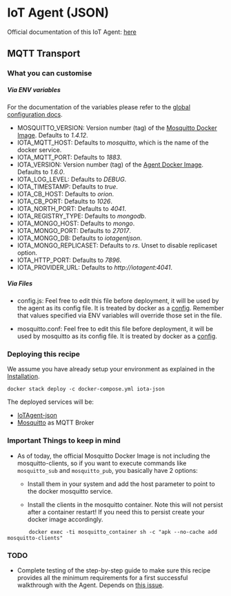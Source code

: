 # IoT Agent (JSON)

Official documentation of this IoT Agent: [here](http://fiware-iotagent-json.readthedocs.io/en/latest/index.html)

## MQTT Transport

### What you can customise

##### Via ENV variables

For the documentation of the variables please refer to the
[global configuration docs](https://github.com/telefonicaid/iotagent-node-lib/blob/master/doc/installationguide.md).

- MOSQUITTO_VERSION: Version number (tag) of the
  [Mosquitto Docker Image](https://hub.docker.com/\_/eclipse-mosquitto/).
  Defaults to *1.4.12*.
- IOTA_MQTT_HOST: Defaults to *mosquitto*, which is the name of the docker
  service.
- IOTA_MQTT_PORT: Defaults to *1883*.
- IOTA_VERSION: Version number (tag) of the
  [Agent Docker Image](https://hub.docker.com/r/telefonicaiot/iotagent-json/~/dockerfile/).
  Defaults to *1.6.0*.
- IOTA_LOG_LEVEL: Defaults to *DEBUG*.
- IOTA_TIMESTAMP: Defaults to *true*.
- IOTA_CB_HOST: Defaults to *orion*.
- IOTA_CB_PORT: Defaults to *1026*.
- IOTA_NORTH_PORT: Defaults to *4041*.
- IOTA_REGISTRY_TYPE: Defaults to *mongodb*.
- IOTA_MONGO_HOST: Defaults to *mongo*.
- IOTA_MONGO_PORT: Defaults to *27017*.
- IOTA_MONGO_DB: Defaults to *iotagentjson*.
- IOTA_MONGO_REPLICASET: Defaults to *rs*. Unset to disable replicaset option.
- IOTA_HTTP_PORT: Defaults to *7896*.
- IOTA_PROVIDER_URL: Defaults to *http://iotagent:4041*.

##### Via Files
- config.js: Feel free to edit this file before deployment, it will be used by
  the agent as its config file. It is treated by docker as a [config](https://docs.docker.com/compose/compose-file/#configs). Remember that values specified via ENV variables will override those set in the file.

- mosquitto.conf: Feel free to edit this file before deployment, it will be used by mosquitto as its config file. It is treated by docker as a [config](https://docs.docker.com/compose/compose-file/#configs).

### Deploying this recipe

We assume you have already setup your environment as explained in the [Installation](../../installation.md).

    docker stack deploy -c docker-compose.yml iota-json

The deployed services will be:

- [IoTAgent-json](https://github.com/telefonicaid/iotagent-json)
- [Mosquitto](http://mosquitto.org/) as MQTT Broker


### Important Things to keep in mind

- As of today, the official Mosquitto Docker Image is not including the
  mosquitto-clients, so if you want to execute commands like `mosquitto_sub`
  and `mosquitto_pub`, you basically have 2 options:
    - Install them in your system and add the host parameter to point to the
      docker mosquitto service.

    - Install the clients in the mosquitto container. Note this will not persist
      after a container restart! If you need this to persist create your docker
      image accordingly.

```
       docker exec -ti mosquitto_container sh -c "apk --no-cache add mosquitto-clients"    
```

### TODO
- Complete testing of the step-by-step guide to make sure this recipe provides
  all the minimum requirements for a first successful walkthrough with
  the Agent. Depends on
  [this issue](https://github.com/telefonicaid/iotagent-json/issues/222).
